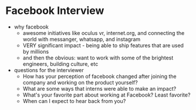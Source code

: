 # Facebook Interview
* why facebook
    * awesome initiatives like oculus vr, internet.org, and connecting the world with messanger, whatsapp, and instagram
    * VERY significant impact - being able to ship features that are used by millions
    * and then the obvious: want to work with some of the brightest engineers, building culture, etc
* questions for the interviewer
    * How has your perception of facebook changed after joining the company and working on the product yourself?
    * What are some ways that interns were able to make an impact?
    * What's your favorite part about working at Facebook? Least favorite?
    * When can I expect to hear back from you?
